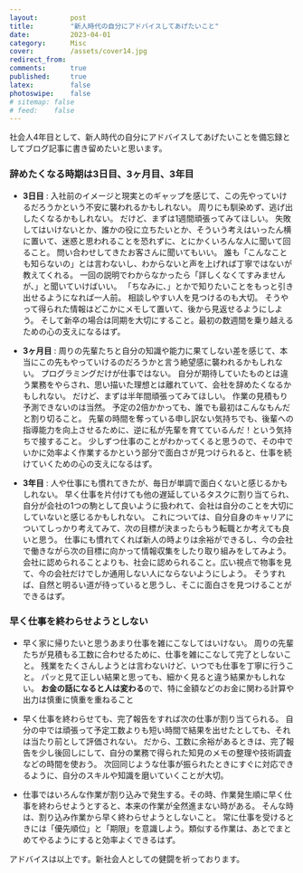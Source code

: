```yaml
---
layout:        post
title:         "新人時代の自分にアドバイスしてあげたいこと"
date:          2023-04-01
category:      Misc
cover:         /assets/cover14.jpg
redirect_from:
comments:      true
published:     true
latex:         false
photoswipe:    false
# sitemap: false
# feed:    false
---
```


社会人4年目として、新人時代の自分にアドバイスしてあげたいことを備忘録としてブログ記事に書き留めたいと思います。

### 辞めたくなる時期は3日目、3ヶ月目、3年目

- **3日目** : 入社前のイメージと現実とのギャップを感じて、この先やっていけるだろうかという不安に襲われるかもしれない。
  周りにも馴染めず、逃げ出したくなるかもしれない。
  だけど、まずは1週間頑張ってみてほしい。
  失敗してはいけないとか、誰かの役に立ちたいとか、そういう考えはいったん横に置いて、迷惑と思われることを恐れずに、とにかくいろんな人に聞いて回ること。
  問い合わせしてきたお客さんに聞いてもいい。
  誰も「こんなことも知らないの」とは言わないし、わからないと声を上げれば丁寧ではないが教えてくれる。
  一回の説明でわからなかったら「詳しくなくてすみませんが、」と聞いていけばいい。
  「ちなみに、」とかで知りたいことをもっと引き出せるようになれば一人前。
  相談しやすい人を見つけるのも大切。
  そうやって得られた情報はどこかにメモして置いて、後から見返せるようにしよう。
  そして新卒の場合は同期を大切にすること。最初の数週間を乗り越えるための心の支えになるはず。

- **3ヶ月目** : 周りの先輩たちと自分の知識や能力に果てしない差を感じて、本当にこの先もやっていけるのだろうかと言う絶望感に襲われるかもしれない。
  プログラミングだけが仕事ではない。
  自分が期待していたものとは違う業務をやらされ、思い描いた理想とは離れていて、会社を辞めたくなるかもしれない。
  だけど、まずは半年間頑張ってみてほしい。
  作業の見積もり予測できないのは当然。
  予定の2倍かかっても、誰でも最初はこんなもんだと割り切ること。
  先輩の時間を奪っている申し訳ない気持ちでも、後輩への指導能力を向上させるために、逆に私が先輩を育てているんだ！という気持ちで接すること。
  少しずつ仕事のことがわかってくると思うので、その中でいかに効率よく作業するかという部分で面白さが見つけられると、仕事を続けていくための心の支えになるはず。

- **3年目** : 人や仕事にも慣れてきたが、毎日が単調で面白くないと感じるかもしれない。
  早く仕事を片付けても他の遅延しているタスクに割り当てられ、自分が会社の1つの駒として良いように扱われて、会社は自分のことを大切にしていないと感じるかもしれない。
  これについては、自分自身のキャリアについてしっかり考えてみて、次の目標が決まったらもう転職とか考えても良いと思う。
  仕事にも慣れてくれば新人の時よりは余裕ができるし、今の会社で働きながら次の目標に向かって情報収集をしたり取り組みをしてみよう。
  会社に認められることよりも、社会に認められること。広い視点で物事を見て、今の会社だけでしか通用しない人にならないようにしよう。
  そうすれば、自然と明るい道が待っていると思うし、そこに面白さを見つけることができるはず。

### 早く仕事を終わらせようとしない

- 早く家に帰りたいと思うあまり仕事を雑にこなしてはいけない。
  周りの先輩たちが見積もる工数に合わせるために、仕事を雑にこなして完了としないこと。
  残業をたくさんしようとは言わないけど、いつでも仕事を丁寧に行うこと。
  パッと見て正しい結果と思っても、細かく見ると違う結果かもしれない。
  **お金の話になると人は変わる**ので、特に金額などのお金に関わる計算や出力は慎重に慎重を重ねること

- 早く仕事を終わらせても、完了報告をすれば次の仕事が割り当てられる。
  自分の中では頑張って予定工数よりも短い時間で結果を出せたとしても、それは当たり前として評価されない。
  だから、工数に余裕があるときは、完了報告を少し後回しにして、自分の業務で得られた知見のメモの整理や技術調査などの時間を使おう。
  次回同じような仕事が振られたときにすぐに対応できるように、自分のスキルや知識を磨いていくことが大切。

- 仕事ではいろんな作業が割り込みで発生する。その時、作業発生順に早く仕事を終わらせようとすると、本来の作業が全然進まない時がある。
  そんな時は、割り込み作業から早く終わらせようとしないこと。
  常に仕事を受けるときには「優先順位」と「期限」を意識しよう。類似する作業は、あとでまとめてやるようにすると効率よくできるはず。


アドバイスは以上です。新社会人としての健闘を祈っております。
